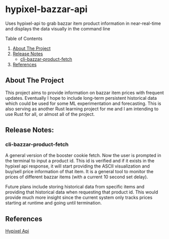 # hypixel-bazzar-api
Uses hypixel-api to grab bazzar item product information in near-real-time and displays the data visually in the command line

<!-- TABLE OF CONTENTS -->

  <summary>Table of Contents</summary>
  <ol>
    <li>
      <a href="#about-the-project">About The Project</a>
    </li>
    <li>
      <a href="#release-notes">Release Notes</a>
      <ul>
        <li><a href="#cli-bazzar-product-fetch">cli-bazzar-product-fetch</a></li>
      </ul>
    </li>
    <li>
      <a href="#references">References</a>
    </li>
  </ol>

## About The Project

This project aims to provide information on bazzar item prices with frequent updates. Eventually I hope to include long-term persistent historical data which could be used for some ML experimentation and forecasting.
This is also serving as another Rust learning project for me and I am intending to use Rust for all, or almost all of the project.

## Release Notes:

### cli-bazzar-product-fetch
A general version of the booster cookie fetch. Now the user is prompted in the terminal to input a product id. This id is verified and if it exists in the hypixel api response, it will start providing the ASCII visualization and buy/sell price information of that item. It is a general tool to monitor the prices of different bazzar items (with a current 10 second set delay).

Future plans include storing historical data from specific items and providing that historical data when requesting that product id. This would provide much more insight since the current system only tracks prices starting at runtime and going until termination.

## References

[Hypixel Api](https://api.hypixel.net/)
